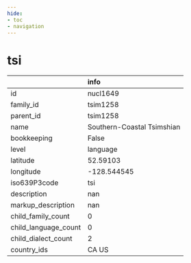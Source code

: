 ```yaml
---
hide:
- toc
- navigation
---
```

# tsi
|                      | info                       |
|:---------------------|:---------------------------|
| id                   | nucl1649                   |
| family_id            | tsim1258                   |
| parent_id            | tsim1258                   |
| name                 | Southern-Coastal Tsimshian |
| bookkeeping          | False                      |
| level                | language                   |
| latitude             | 52.59103                   |
| longitude            | -128.544545                |
| iso639P3code         | tsi                        |
| description          | nan                        |
| markup_description   | nan                        |
| child_family_count   | 0                          |
| child_language_count | 0                          |
| child_dialect_count  | 2                          |
| country_ids          | CA US                      |
